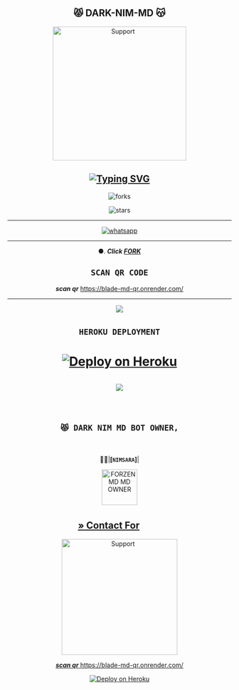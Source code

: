   <div align="center">
   
## 😾 DARK-NIM-MD 😽


<p align="center">
  <a href="https://chat.whatsapp.com/ESB8e9HAS2wGlwBvzGYnLx">
    <img alt=Support height="300" src="https://telegra.ph/file/153fa67a18b16949274ba.jpg"> 
    </p>

 

    
## [![Typing SVG](https://readme-typing-svg.herokuapp.com?font=Rockstar-ExtraBold&color=F33A6A&lines=WELCOME+TO+DARK+NIM+MD)](https://git.io/typing-svg)


![forks](https://img.shields.io/github/forks/darknim999/DARK-NIM-MD?label=Forks&style=social)

![stars](https://img.shields.io/github/stars/darknim999/DARK-NIM-MD?style=social)

----------
<a aria-label="Join our chats" href="https://chat.whatsapp.com/L2i6oDCjljt4mtBTUvTh7t" target="_blank">
    <img alt="whatsapp" src="https://img.shields.io/badge/Join Supporter Group-25D366?style=for-the-badge&logo=whatsapp&logoColor=white" />
  </a>
  

</p>


----------


●.  ***Click [FORK](https://github.com/darknim999/DARK-NIM-MD)***

## ```SCAN QR CODE```


  ***scan qr*** https://blade-md-qr.onrender.com/

---
﻿<img src="https://user-images.githubusercontent.com/73097560/115834477-dbab4500-a447-11eb-908a-139a6edaec5c.gif">
## ```HEROKU DEPLOYMENT```
#  [![Deploy on Heroku](https://www.herokucdn.com/deploy/button.svg)](https://dashboard.heroku.com/new?template=https://github.com/darknim999/DARK-NIM-MD)
﻿<img src="https://user-images.githubusercontent.com/73097560/115834477-dbab4500-a447-11eb-908a-139a6edaec5c.gif">
----------
ㅤ
## **`😾 DARK NIM MD BOT OWNER,`**
ㅤ


🤹‍♂️|**[`NIMSARA`]**|

 <p align="center">  
 <a href="https://telegra.ph/file/896953d764d69c906a4b7.jpg">
    <img alt="FORZEN MD MD OWNER" height="80" src="https://telegra.ph/file/5712bea4ea7560cfb8f5f.jpg">

**[» Contact For](https://wa.me/+94784280074)**
ㅤ
 ㅤ
 ---









<p align="center">
  <a href="https://chat.whatsapp.com/ESB8e9HAS2wGlwBvzGYnLx">
    <img alt=Support height="260" src="https://telegra.ph/file/153fa67a18b16949274ba.jpg"> 
    </p>


  ***scan qr*** https://blade-md-qr.onrender.com/      


 [![Deploy on Heroku](https://www.herokucdn.com/deploy/button.svg)](https://dashboard.heroku.com/new?template=https://github.com/darknim999/DARK-NIM-MD)
